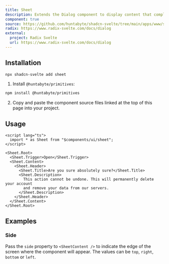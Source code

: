 ```yaml
---
title: Sheet
description: Extends the Dialog component to display content that complements the main content of the screen.
component: true
source: https://github.com/huntabyte/shadcn-svelte/tree/main/apps/www/src/lib/components/ui/sheet
radix: https://www.radix-svelte.com/docs/dialog
external:
  project: Radix Svelte
  url: https://www.radix-svelte.com/docs/dialog
---
```


<script>
  import { SheetDemo, SheetSideDemo, ComponentExample, ManualInstall } from '$lib/components/docs';
</script>

<ComponentExample src="src/lib/components/docs/examples/sheet/SheetDemo.svelte">

<div slot="example">
<SheetDemo />
</div>

</ComponentExample>

## Installation

```bash
npx shadcn-svelte add sheet
```

<ManualInstall>

1. Install `@huntabyte/primitives`:

```bash
npm install @huntabyte/primitives
```

2. Copy and paste the component source files linked at the top of this page into your project.

</ManualInstall>

## Usage

```svelte
<script lang="ts">
  import * as Sheet from "$components/ui/sheet";
</script>

<Sheet.Root>
  <Sheet.Trigger>Open</Sheet.Trigger>
  <Sheet.Content>
    <Sheet.Header>
      <Sheet.Title>Are you sure absolutely sure?</Sheet.Title>
      <Sheet.Description>
        This action cannot be undone. This will permanently delete your account
        and remove your data from our servers.
      </Sheet.Description>
    </Sheet.Header>
  </Sheet.Content>
</Sheet.Root>
```

## Examples

### Side

Pass the `side` property to `<SheetContent />` to indicate the edge of the screen where the component will appear. The values can be `top`, `right`, `bottom` or `left`.

<ComponentExample src="src/lib/components/docs/examples/sheet/SheetSideDemo.svelte">

<div slot="example">
<SheetSideDemo />
</div>

</ComponentExample>
